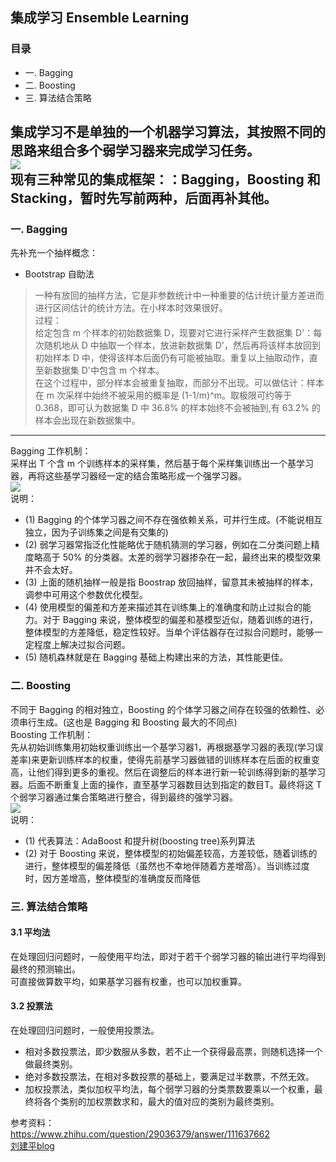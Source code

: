 ## 集成学习 Ensemble Learning

### 目录
- 一. Bagging
- 二. Boosting
- 三. 算法结合策略


集成学习不是单独的一个机器学习算法，其按照不同的思路来组合多个弱学习器来完成学习任务。  
![](https://ae03.alicdn.com/kf/Ued37aabb90b14dbfbf18924fb3b104249.jpg)  
现有三种常见的集成框架：：Bagging，Boosting 和 Stacking，暂时先写前两种，后面再补其他。  
----------------

### 一. Bagging
先补充一个抽样概念：
- Bootstrap 自助法
> 一种有放回的抽样方法，它是非参数统计中一种重要的估计统计量方差进而进行区间估计的统计方法。在小样本时效果很好。    
> 过程：  
> 给定包含 m 个样本的初始数据集 D，现要对它进行采样产生数据集 D'：每次随机地从 D 中抽取一个样本，放进新数据集 D'，然后再将该样本放回到初始样本 D 中，使得该样本后面仍有可能被抽取。重复以上抽取动作，直至新数据集 D'中包含 m 个样本。  
> 在这个过程中，部分样本会被重复抽取，而部分不出现。可以做估计：样本在 m 次采样中始终不被采用的概率是 (1-1/m)^m。取极限可约等于 0.368，即可认为数据集 D 中 36.8% 的样本始终不会被抽到,有 63.2% 的样本会出现在新数据集中。  
-------------
Bagging 工作机制：  
采样出 T 个含 m 个训练样本的采样集，然后基于每个采样集训练出一个基学习器，再将这些基学习器经一定的结合策略形成一个强学习器。    
![](https://sc04.alicdn.com/kf/Ud65d6ec327764013bb3bb720412424e8Z.jpg)  
说明：  
- (1) Bagging 的个体学习器之间不存在强依赖关系，可并行生成。(不能说相互独立，因为子训练集之间是有交集的)
- (2) 弱学习器常指泛化性能略优于随机猜测的学习器，例如在二分类问题上精度略高于 50% 的分类器。太差的弱学习器掺杂在一起，最终出来的模型效果并不会太好。     
- (3) 上面的随机抽样一般是指 Boostrap 放回抽样，留意其未被抽样的样本，调参中可用这个参数优化模型。    
- (4) 使用模型的偏差和方差来描述其在训练集上的准确度和防止过拟合的能力。对于 Bagging 来说，整体模型的偏差和基模型近似，随着训练的进行，整体模型的方差降低，稳定性较好。当单个评估器存在过拟合问题时，能够一定程度上解决过拟合问题。   
- (5) 随机森林就是在 Bagging 基础上构建出来的方法，其性能更佳。  
>

### 二. Boosting
不同于 Bagging 的相对独立，Boosting 的个体学习器之间存在较强的依赖性、必须串行生成。(这也是 Bagging 和 Boosting 最大的不同点)   
Boosting 工作机制：  
先从初始训练集用初始权重训练出一个基学习器1，再根据基学习器的表现(学习误差率)来更新训练样本的权重，使得先前基学习器做错的训练样本在后面的权重变高，让他们得到更多的重视。然后在调整后的样本进行新一轮训练得到新的基学习器。后面不断重复上面的操作，直至基学习器数目达到指定的数目T。最终将这 T 个弱学习器通过集合策略进行整合，得到最终的强学习器。      
![](https://ae03.alicdn.com/kf/U29b89572558c473eb237adacc6ec40f1y.jpg)  
说明：   
- (1) 代表算法：AdaBoost 和提升树(boosting tree)系列算法  
- (2) 对于 Boosting 来说，整体模型的初始偏差较高，方差较低，随着训练的进行，整体模型的偏差降低（虽然也不幸地伴随着方差增高）。当训练过度时，因方差增高，整体模型的准确度反而降低

### 三. 算法结合策略
#### 3.1 平均法
在处理回归问题时，一般使用平均法，即对于若干个弱学习器的输出进行平均得到最终的预测输出。  
可直接做算数平均，如果基学习器有权重，也可以加权重算。    

#### 3.2 投票法
在处理回归问题时，一般使用投票法。
- 相对多数投票法，即少数服从多数，若不止一个获得最高票，则随机选择一个做最终类别。
- 绝对多数投票法，在相对多数投票的基础上，要满足过半数票，不然无效。
- 加权投票法，类似加权平均法，每个弱学习器的分类票数要乘以一个权重，最终将各个类别的加权票数求和，最大的值对应的类别为最终类别。



参考资料：  
https://www.zhihu.com/question/29036379/answer/111637662  
[刘建平blog](https://www.cnblogs.com/pinard/p/6131423.html)
